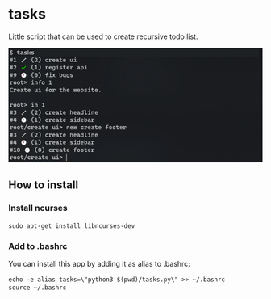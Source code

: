 # tasks
Little script that can be used to create recursive todo list.

![preview](./preview.png)

## How to install

### Install ncurses

```
sudo apt-get install libncurses-dev
```

### Add to .bashrc

You can install this app by adding it as alias to .bashrc:

```
echo -e alias tasks=\"python3 $(pwd)/tasks.py\" >> ~/.bashrc
source ~/.bashrc
```

